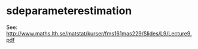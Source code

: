 # sdeparameterestimation

See:
http://www.maths.lth.se/matstat/kurser/fms161mas229/Slides/L9/Lecture9.pdf
